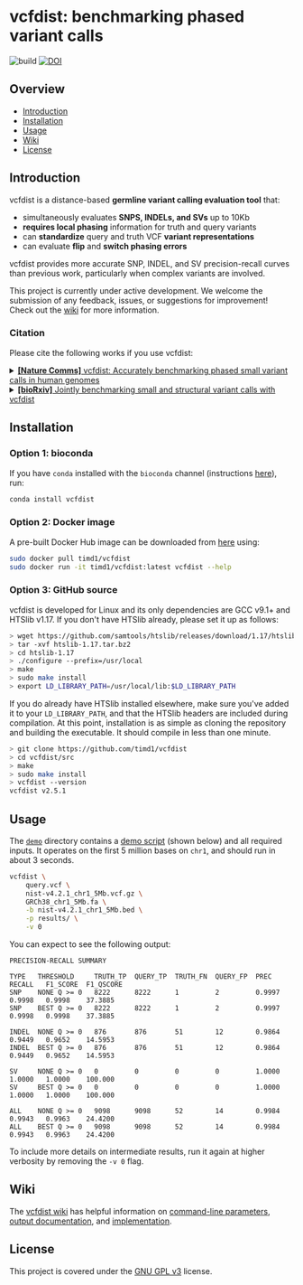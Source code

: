 # vcfdist: benchmarking phased variant calls
![build](https://github.com/timd1/vcfdist/actions/workflows/build.yml/badge.svg)
[![DOI](https://zenodo.org/badge/472945373.svg)](https://zenodo.org/badge/latestdoi/472945373)

## Overview

* [Introduction](#introduction)
* [Installation](#installation)
* [Usage](#usage)
* [Wiki](#wiki)
* [License](#license)


## Introduction
vcfdist is a distance-based **germline variant calling evaluation tool** that:
- simultaneously evaluates **SNPS, INDELs, and SVs** up to 10Kb
- **requires local phasing** information for truth and query variants
- can **standardize** query and truth VCF **variant representations**
- can evaluate **flip** and **switch phasing errors**

vcfdist provides more accurate SNP, INDEL, and SV precision-recall curves than previous work, particularly when complex variants are involved.

This project is currently under active development. We welcome the submission of any feedback, issues, or suggestions for improvement! Check out the [wiki](https://github.com/TimD1/vcfdist/wiki) for more information.


### Citation
Please cite the following works if you use vcfdist:

<details>
<summary>
<a href="https://doi.org/10.1038/s41467-023-43876-x" target="_blank"><b>[Nature Comms]</b> vcfdist: Accurately benchmarking phased small variant calls in human genomes</a>
</summary>

<pre>
@article{dunn2023vcfdist,
  author={Dunn, Tim and Narayanasamy, Satish},
  title={vcfdist: Accurately benchmarking phased small variant calls in human genomes},
  journal={Nature Communications},
  year={2023},
  volume={14},
  number={1},
  pages={8149},
  issn={2041-1723},
  doi={10.1038/s41467-023-43876-x},
  URL={https://doi.org/10.1038/s41467-023-43876-x}
}
</pre>
</details>

<details>
<summary>
<a href="https://doi.org/10.1101/2024.01.23.575922" target="_blank"><b>[bioRxiv]</b> Jointly benchmarking small and structural variant calls with vcfdist</a>
</summary>

<pre>
@article{dunn2024vcfdist,
  author={Dunn, Tim and Zook, Justin M and Holt, James M and Narayanasamy, Satish},
  title={Jointly benchmarking small and structural variant calls with vcfdist},
  journal={bioRxiv},
  year={2024},
  publisher={Cold Spring Harbor Laboratory},
  doi={10.1101/2024.01.23.575922},
  URL={https://doi.org/10.1101/2024.01.23.575922}
}
</pre>
</details>


## Installation

### Option 1: bioconda
If you have `conda` installed with the `bioconda` channel (instructions [here](https://bioconda.github.io/)), run:
```bash
conda install vcfdist
```

### Option 2: Docker image
A pre-built Docker Hub image can be downloaded from <a href="https://hub.docker.com/r/timd1/vcfdist">here</a> using:
```bash
sudo docker pull timd1/vcfdist
sudo docker run -it timd1/vcfdist:latest vcfdist --help
```


### Option 3: GitHub source
vcfdist is developed for Linux and its only dependencies are GCC v9.1+ and HTSlib v1.17. If you don't have HTSlib already, please set it up as follows:
```bash
> wget https://github.com/samtools/htslib/releases/download/1.17/htslib-1.17.tar.bz2
> tar -xvf htslib-1.17.tar.bz2
> cd htslib-1.17
> ./configure --prefix=/usr/local
> make
> sudo make install
> export LD_LIBRARY_PATH=/usr/local/lib:$LD_LIBRARY_PATH
```
If you do already have HTSlib installed elsewhere, make sure you've added it to your `LD_LIBRARY_PATH`, and that the HTSlib headers are included during compilation. At this point, installation is as simple as cloning the repository and building the executable. It should compile in less than one minute.

```bash
> git clone https://github.com/timd1/vcfdist
> cd vcfdist/src
> make
> sudo make install
> vcfdist --version
vcfdist v2.5.1
```

## Usage

The <a href="./demo">`demo`</a> directory contains a <a href="./demo/demo.sh">demo script</a> (shown below) and all required inputs. It operates on the first 5 million bases on `chr1`, and should run in about 3 seconds.
```bash
vcfdist \
    query.vcf \
    nist-v4.2.1_chr1_5Mb.vcf.gz \
    GRCh38_chr1_5Mb.fa \
    -b nist-v4.2.1_chr1_5Mb.bed \
    -p results/ \
    -v 0
```

You can expect to see the following output:
```
PRECISION-RECALL SUMMARY

TYPE   THRESHOLD     TRUTH_TP  QUERY_TP  TRUTH_FN  QUERY_FP  PREC     RECALL   F1_SCORE  F1_QSCORE
SNP    NONE Q >= 0   8222      8222      1         2         0.9997   0.9998   0.9998    37.3885
SNP    BEST Q >= 0   8222      8222      1         2         0.9997   0.9998   0.9998    37.3885

INDEL  NONE Q >= 0   876       876       51        12        0.9864   0.9449   0.9652    14.5953
INDEL  BEST Q >= 0   876       876       51        12        0.9864   0.9449   0.9652    14.5953

SV     NONE Q >= 0   0         0         0         0         1.0000   1.0000   1.0000    100.000
SV     BEST Q >= 0   0         0         0         0         1.0000   1.0000   1.0000    100.000

ALL    NONE Q >= 0   9098      9098      52        14        0.9984   0.9943   0.9963    24.4200
ALL    BEST Q >= 0   9098      9098      52        14        0.9984   0.9943   0.9963    24.4200
```

To include more details on intermediate results, run it again at higher verbosity by removing the `-v 0` flag.

## Wiki

The [vcfdist wiki](https://github.com/TimD1/vcfdist/wiki) has helpful information on [command-line parameters](https://github.com/TimD1/vcfdist/wiki/02-Parameters-and-Usage), [output documentation](https://github.com/TimD1/vcfdist/wiki/09-Outputs), and [implementation](https://github.com/TimD1/vcfdist/wiki/01-Overview).

## License
This project is covered under the <a href="LICENSE">GNU GPL v3</a> license.
